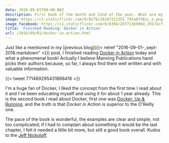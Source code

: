 ```yaml
---
date: 2016-09-01T00:00:00Z
description: First book of the month and 22nd of the year. What are my thoughts about
image: https://c1.staticflickr.com/9/8279/29287312352_795a8f361c_o.png
image_facebook: https://c1.staticflickr.com/9/8394/28771369964_29174cf13f_o.png
title: 'Finished Reading: Docker in Action'
url: /2016/09/01/docker-in-action.html
---
```


Just like a mentioned in my [previous blog]({{< relref "2016-09-01-_sept-2016.markdown" >}}) post, I finished reading [Docker in Action](https://www.manning.com/books/docker-in-action) today and what a phenomenal book! Actually I believe Manning Publications hand picks their authors because, so far, I always find them well written and with valuable information.

{{< tweet 771469295431868416 >}}

I'm a huge fan of Docker, I liked the concept from the first time I read about it and I've been educating myself and using it for about 1 year already. This is the second book I read about Docker, first one was [Docker: Up & Running](http://smile.amazon.com/gp/product/B00ZGRS4XM), and the truth is that *Docker in Action* is superior to the O'Reilly one.

The pace of the book is wonderful, the examples are clear and simple, not too complicated; if I had to complain about something it would be the last chapter, I felt it needed a little bit more, but still a good book overall. Kudos to the [Jeff Nickoloff](http://allingeek.com/).
